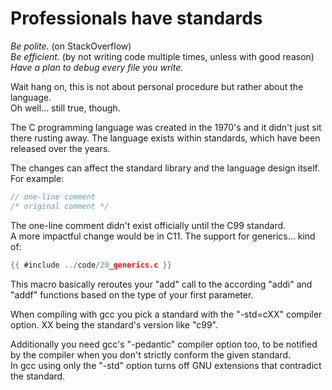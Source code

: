 # Professionals have standards

_Be polite._ (on StackOverflow)  
_Be efficient._ (by not writing code multiple times, unless with good reason)  
_Have a plan to debug every file you write._  
  
Wait hang on, this is not about personal procedure but rather about the
language.  
Oh well... still true, though.  
  
The C programming language was created in the 1970's and it didn't just sit
there rusting away. The language exists within standards, which have been
released over the years.  
  
The changes can affect the standard library and the language design itself.  
For example:  

```c
// one-line comment
/* original comment */
```

The one-line comment didn't exist officially until the C99 standard.  
A more impactful change would be in C11. The support for
generics... kind of:  

```c
{{ #include ../code/20_generics.c }}
```

This macro basically reroutes your "add" call to the according "addi" and "addf"
functions based on the type of your first parameter.  
  
When compiling with gcc you pick a standard with the "-std=cXX" compiler option.
XX being the standard's version like "c99".  
  
Additionally you need gcc's "-pedantic" compiler option too, to be notified by
the compiler when you don't strictly conform the given standard.  
In gcc using only the "-std" option turns off GNU extensions that contradict the
standard.  
